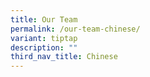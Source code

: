 ```yaml
---
title: Our Team
permalink: /our-team-chinese/
variant: tiptap
description: ""
third_nav_title: Chinese
---
```

